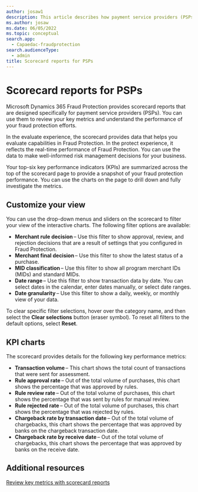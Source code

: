 ```yaml
---
author: josaw1
description: This article describes how payment service providers (PSPs) can use scorecard reports in Microsoft Dynamics 365 Fraud Protection to review key metrics and understand the performance of their fraud protection efforts.
ms.author: josaw
ms.date: 06/05/2022
ms.topic: conceptual
search.app: 
  - Capaedac-fraudprotection
search.audienceType:
  - admin
title: Scorecard reports for PSPs
---
```


# Scorecard reports for PSPs


Microsoft Dynamics 365 Fraud Protection provides scorecard reports that are designed specifically for payment service providers (PSPs). You can use them to review your key metrics and understand the performance of your fraud protection efforts.

In the evaluate experience, the scorecard provides data that helps you evaluate capabilities in Fraud Protection. In the protect experience, it reflects the real-time performance of Fraud Protection. You can use the data to make well-informed risk management decisions for your business.

Your top-six key performance indicators (KPIs) are summarized across the top of the scorecard page to provide a snapshot of your fraud protection performance. You can use the charts on the page to drill down and fully investigate the metrics.

## Customize your view

You can use the drop-down menus and sliders on the scorecard to filter your view of the interactive charts. The following filter options are available:

- **Merchant rule decision** – Use this filter to show approval, review, and rejection decisions that are a result of settings that you configured in Fraud Protection.
- **Merchant final decision** – Use this filter to show the latest status of a purchase.
- **MID classification** – Use this filter to show all program merchant IDs (MIDs) and standard MIDs.
- **Date range** – Use this filter to show transaction data by date. You can select dates in the calendar, enter dates manually, or select date ranges.
- **Date granularity** – Use this filter to show a daily, weekly, or monthly view of your data.

To clear specific filter selections, hover over the category name, and then select the **Clear selections** button (eraser symbol). To reset all filters to the default options, select **Reset**.

## KPI charts

The scorecard provides details for the following key performance metrics:

- **Transaction volume** – This chart shows the total count of transactions that were sent for assessment.
- **Rule approval rate** – Out of the total volume of purchases, this chart shows the percentage that was approved by rules.
- **Rule review rate** – Out of the total volume of purchases, this chart shows the percentage that was sent by rules for manual review.
- **Rule rejected rate** – Out of the total volume of purchases, this chart shows the percentage that was rejected by rules.
- **Chargeback rate by transaction date** – Out of the total volume of chargebacks, this chart shows the percentage that was approved by banks on the chargeback transaction date.
- **Chargeback rate by receive date** – Out of the total volume of chargebacks, this chart shows the percentage that was approved by banks on the receive date.

## Additional resources

[Review key metrics with scorecard reports](scorecard.md)
